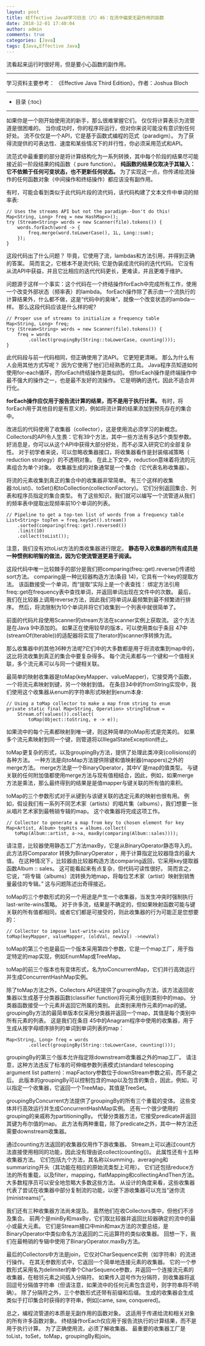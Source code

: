 ```yaml
---
layout: post
title: 《Effective Java》学习日志（六）46：在流中偏爱无副作用的函数
date: 2018-12-01 17:40:04
author: admin
comments: true
categories: [Java]
tags: [Java,Effective Java]
---
```


流看起来运行时很好用，但是要小心函数的副作用。

<!-- more -->

---

学习资料主要参考： 《Effective Java Third Edition》，作者：Joshua Bloch

---




* 目录
{:toc}

---

如果你是一个刚开始使用流的新手，那么很难掌握它们。
仅仅将计算表示为流管道是很困难的。
当你成功时，你的程序将运行，但对你来说可能没有意识到任何好处。
流不仅仅是一个API，它是基于函数式编程的范式（paradigm）。
为了获得流提供的可表达性、速度和某些情况下的并行性，你必须采用范式和API。

流范式中最重要的部分是将计算结构化为一系列转换，其中每个阶段的结果尽可能接近前一阶段结果的纯函数（ pure function）。 
**纯函数的结果仅取决于其输入：它不依赖于任何可变状态，也不更新任何状态。** 
为了实现这一点，你传递给流操作的任何函数对象（中间操作和终结操作）都应该没有副作用。

有时，可能会看到类似于此代码片段的流代码，该代码构建了文本文件中单词的频率表:

    // Uses the streams API but not the paradigm--Don't do this!
    Map<String, Long> freq = new HashMap<>();
    try (Stream<String> words = new Scanner(file).tokens()) {
        words.forEach(word -> {
            freq.merge(word.toLowerCase(), 1L, Long::sum);
        });
    }
    
这段代码出了什么问题？ 
毕竟，它使用了流，lambdas和方法引用，并得到正确的答案。 
简而言之，它根本不是流代码; 它是伪装成流代码的迭代代码。 
它没有从流API中获益，并且它比相应的迭代代码更长，更难读，并且更难于维护。 

问题源于这样一个事实：这个代码在一个终结操作forEach中完成所有工作，使用一个改变外部状态（频率表）的lambda。
forEach操作除了表示由一个流执行的计算结果外，什么都不做，这是“代码中的臭味”，就像一个改变状态的lambda一样。
那么这段代码应该是什么样的呢?

    // Proper use of streams to initialize a frequency table
    Map<String, Long> freq;
    try (Stream<String> words = new Scanner(file).tokens()) {
        freq = words
            .collect(groupingBy(String::toLowerCase, counting()));
    }
    
此代码段与前一代码相同，但正确使用了流API。 
它更短更清晰。 
那么为什么有人会用其他方式写呢？ 因为它使用了他们已经熟悉的工具。 
Java程序员知道如何使用for-each循环，而forEach终结操作是类似的。 
但forEach操作是终端操作中最不强大的操作之一，也是最不友好的流操作。 
它是明确的迭代，因此不适合并行化。 

**forEach操作应仅用于报告流计算的结果，而不是用于执行计算。**
有时，将forEach用于其他目的是有意义的，例如将流计算的结果添加到预先存在的集合中。

改进后的代码使用了收集器（collector），这是使用流必须学习的新概念。
Collectors的API令人生畏：它有39个方法，其中一些方法有多达5个类型参数。
好消息是，你可以从这个API中获得大部分好处，而不必深入研究它的全部复杂性。
对于初学者来说，可以忽略收集器接口，将收集器看作是封装缩减策略（ reduction strategy）的不透明对象。
在此上下文中，reduction意味着将流的元素组合为单个对象。 
收集器生成的对象通常是一个集合（它代表名称收集器）。

将流的元素收集到真正的集合中的收集器非常简单。
有三个这样的收集器:toList()、toSet()和toCollection(collectionFactory)。
它们分别返回集合、列表和程序员指定的集合类型。
有了这些知识，我们就可以编写一个流管道从我们的频率表中提取出现频率前10个单词的列表。

    // Pipeline to get a top-ten list of words from a frequency table
    List<String> topTen = freq.keySet().stream()
        .sorted(comparing(freq::get).reversed())
        .limit(10)
        .collect(toList());

注意，我们没有对toList方法的类收集器进行限定。
**静态导入收集器的所有成员是一种惯例和明智的做法，因为它使流管道更易于阅读。**

这段代码中唯一比较棘手的部分是我们把comparing(freq::get).reverse()传递给sort方法。
comparing是一种比较器构造方法(条目 14)，它具有一个key的提取方法。
该函数接受一个单词，而“提取”实际上是一个表查找：
绑定方法引用freq::get在frequency表中查找单词，并返回单词出现在文件中的次数。
最后，我们在比较器上调用reverse方法，因此我们将单词从最频繁到最不频繁进行排序。
然后，将流限制为10个单词并将它们收集到一个列表中就很简单了。

前面的代码片段使用Scanner的stream方法在scanner实例上获取流。
这个方法是在Java 9中添加的。
如果正在使用较早的版本，可以使用类似于条目 47中(streamOf(Iterable<E>))的适配器将实现了Iterator的scanner序转换为流。

那么收集器中的其他36种方法呢?它们中的大多数都是用于将流收集到map中的，这比将流收集到真正的集合中要复杂得多。
每个流元素都与一个键和一个值相关联，多个流元素可以与同一个键相关联。

最简单的映射收集器是toMap(keyMapper、valueMapper)，它接受两个函数，一个将流元素映射到键，另一个映射到值。
在条目34中的fromString实现中，我们使用这个收集器从enum的字符串形式映射到enum本身:

    // Using a toMap collector to make a map from string to enum
    private static final Map<String, Operation> stringToEnum =
        Stream.of(values()).collect(
            toMap(Object::toString, e -> e));

如果流中的每个元素都映射到唯一键，则这种简单的toMap形式是完美的。 
如果多个流元素映射到同一个键，则管道将以IllegalStateException终止。

toMap更复杂的形式，以及groupingBy方法，提供了处理此类冲突(collisions)的各种方法。
一种方法是向toMap方法提供除键和值映射器(mappers)之外的merge方法。
merge方法是一个BinaryOperator，其中V`是map的值类型。
与键关联的任何附加值都使用merge方法与现有值相结合，因此，例如，如果merge方法是乘法，那么最终得到的结果是是值mapper与键关联的所有值的乘积。

toMap的三个参数形式对于从键到与该键关联的选定元素的映射也很有用。
例如，假设我们有一系列不同艺术家（artists）的唱片集（albums），我们想要一张从唱片艺术家到最畅销专辑的map。
这个收集器将完成这项工作。

    // Collector to generate a map from key to chosen element for key
    Map<Artist, Album> topHits = albums.collect(
       toMap(Album::artist, a->a, maxBy(comparing(Album::sales))));

请注意，比较器使用静态工厂方法maxBy，它是从BinaryOperator静态导入的。 
此方法将Comparator <T>转换为BinaryOperator <T>，用于计算指定比较器隐含的最大值。 
在这种情况下，比较器由比较器构造方法comparing返回，它采用key提取器函数Album :: sales。 
这可能看起来有点复杂，但代码可读性很好。 
简而言之，它说，“将专辑（albums）流转换为地map，将每位艺术家（artist）映射到销售量最佳的专辑。”
这与问题陈述出奇得接近。

toMap的三个参数形式的另一个用途是产生一个收集器，当发生冲突时强制执行last-write-wins策略。 
对于许多流，结果是不确定的，但如果映射函数可能与键关联的所有值都相同，或者它们都是可接受的，则此收集器的行为可能正是您想要的：

    // Collector to impose last-write-wins policy
    toMap(keyMapper, valueMapper, (oldVal, newVal) ->newVal)

toMap的第三个也是最后一个版本采用第四个参数，它是一个map工厂，用于指定特定的map实现，例如EnumMap或TreeMap。

toMap的前三个版本也有变体形式，名为toConcurrentMap，它们并行高效运行并生成ConcurrentHashMap实例。

除了toMap方法之外，Collectors API还提供了groupingBy方法，该方法返回收集器以生成基于分类器函数(classifier function)将元素分组到类别中的map。 
分类器函数接受一个元素并返回它所属的类别。 
此类别来用作元素的map的键。 
groupingBy方法的最简单版本仅采用分类器并返回一个map，其值是每个类别中所有元素的列表。 
这是我们在条目 45中的Anagram程序中使用的收集器，用于生成从按字母顺序排列的单词到单词列表的map：

    Map<String, Long> freq = words
            .collect(groupingBy(String::toLowerCase, counting()));

groupingBy的第三个版本允许指定除downstream收集器之外的map工厂。 
请注意，这种方法违反了标准的可伸缩参数列表模式(standard telescoping argument list pattern)：mapFactory参数位于downStream参数之前，而不是之后。 
此版本的groupingBy可以控制包含的map以及包含的集合，因此，例如，可以指定一个收集器，它返回一个TreeMap，其值是TreeSet。

groupingByConcurrent方法提供了groupingBy的所有三个重载的变体。 
这些变体并行高效运行并生成ConcurrentHashMap实例。 
还有一个很少使用的grouping的亲戚称为partitioningBy。 
代替分类器方法，它接受predicate并返回其键为布尔值的map。 
此方法有两种重载，除了predicate之外，其中一种方法还需要downstream收集器。

通过counting方法返回的收集器仅用作下游收集器。 
Stream上可以通过count方法直接使用相同的功能，因此没有理由说collect(counting())。 
此属性还有十五种收集器方法。 
它们包括九个方法，其名称以summing，averaging和summarizing开头（其功能在相应的原始流类型上可用）。 
它们还包括reduce方法的所有重载，以及filter，mapping，flatMapping和collectingAndThen方法。 
大多数程序员可以安全地忽略大多数这些方法。 
从设计的角度来看，这些收集器代表了尝试在收集器中部分复制流的功能，以便下游收集器可以充当“迷你流(ministreams)”。

我们还有三种收集器方法尚未提及。 
虽然他们在收Collectors类中，但他们不涉及集合。 
前两个是minBy和maxBy，它们取比较器并返回比较器确定的流中的最小或最大元素。 
它们是Stream接口中min和max方法的次要总结，是BinaryOperator中类似命名方法返回的二元运算符的类似收集器。 
回想一下，我们在最畅销的专辑中使用了BinaryOperator.maxBy方法。

最后的Collectors中方法是join，它仅对CharSequence实例（如字符串）的流进行操作。 
在其无参数形式中，它返回一个简单地连接元素的收集器。 
它的一个参数形式采用名为delimiter的单个CharSequence参数，并返回一个连接流元素的收集器，在相邻元素之间插入分隔符。 
如果传入逗号作为分隔符，则收集器将返回逗号分隔值字符串（但请注意，如果流中的任何元素包含逗号，则字符串将不明确）。 
除了分隔符之外，三个参数形式还带有前缀和后缀。 
生成的收集器会生成类似于打印集合时获得的字符串，例如[came, saw, conquered]。

总之，编程流管道的本质是无副作用的函数对象。 
这适用于传递给流和相关对象的所有许多函数对象。 
终结操作orEach仅应用于报告流执行的计算结果，而不是用于执行计算。 
为了正确使用流，必须了解收集器。 
最重要的收集器工厂是toList，toSet，toMap，groupingBy和join。